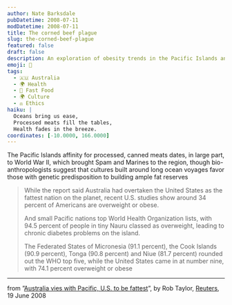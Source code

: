 ```yaml
---
author: Nate Barksdale
pubDatetime: 2008-07-11
modDatetime: 2008-07-11
title: The corned beef plague
slug: the-corned-beef-plague
featured: false
draft: false
description: An exploration of obesity trends in the Pacific Islands and beyond.
emoji: 🍖
tags:
  - 🇦🇺 Australia
  - 🌍 Health
  - 🍔 Fast Food
  - 🌍 Culture
  - ⚖️ Ethics
haiku: |
  Oceans bring us ease,  
  Processed meats fill the tables,  
  Health fades in the breeze.
coordinates: [-10.0000, 166.0000]
---
```


The Pacific Islands affinity for processed, canned meats dates, in large part, to World War II, which brought Spam and Marines to the region, though bio-anthropologists suggest that cultures built around long ocean voyages favor those with genetic predisposition to building ample fat reserves

> While the report said Australia had overtaken the United States as the fattest nation on the planet, recent U.S. studies show around 34 percent of Americans are overweight or obese.
>
> And small Pacific nations top World Health Organization lists, with 94.5 percent of people in tiny Nauru classed as overweight, leading to chronic diabetes problems on the island.
>
> The Federated States of Micronesia (91.1 percent), the Cook Islands (90.9 percent), Tonga (90.8 percent) and Niue (81.7 percent) rounded out the WHO top five, while the United States came in at number nine, with 74.1 percent overweight or obese

---

from ”[Australia vies with Pacific, U.S. to be fattest](https://www.google.com/search?q=%22Australia%20vies%20with%20Pacific%2C%20U.S.%20to%20be%20fattest%22%20reuters.com)”, by Rob Taylor, [Reuters](http://web.archive.org/web/20250209184254/https://www.reuters.com/), 19 June 2008
